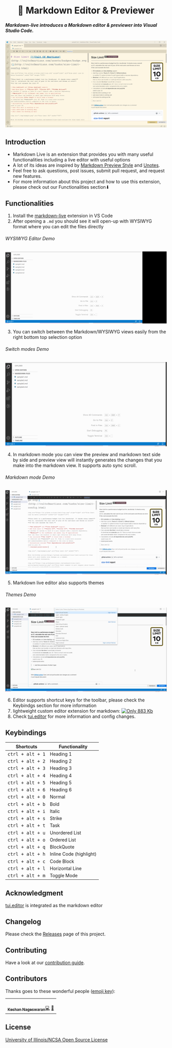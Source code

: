 <h1 align="center">📝 Markdown Editor &amp; Previewer
</h1>

##### Markdown-live introduces a Markdown editor & previewer into Visual Studio Code.

![intro](https://raw.githubusercontent.com/KeshShan/markdown-live/master/assets/markdown-live-intro.PNG)

## Introduction

- Markdown Live is an extension that provides you with many useful functionalities including a live editor with useful options
- A lot of its ideas are inspired by [Markdown Preview Style](https://github.com/mjbvz/vscode-github-markdown-preview-style) and [Unotes](https://github.com/ryanmcalister/unotes).
- Feel free to ask questions, post issues, submit pull request, and request new features.
- For more information about this project and how to use this extension, please check out our Functionalities section⬇︎

## Functionalities

1. Install the [markdown-live](https://marketplace.visualstudio.com/items?itemName=keshan.markdown-live) extension in VS Code
2. After opening a `.md` you should see it will open-up with WYSIWYG format where you can edit the files directly

###### WYSIWYG Editor Demo

<img src="https://raw.githubusercontent.com/KeshShan/markdown-live/master/assets/markdown-live-demo1.gif">

3. You can switch between the Markdown/WYSIWYG views easily from the right bottom top selection option

###### Switch modes Demo

<img src="https://raw.githubusercontent.com/KeshShan/markdown-live/master/assets/markdown-live-demo2.gif">

4. In markdown mode you can view the preview and markdown text side by side and preview view will instantly generates the changes that you make into the markdown view. It supports auto sync scroll.

###### Markdown mode Demo

<img src="https://raw.githubusercontent.com/KeshShan/markdown-live/master/assets/markdown-live-demo3.gif">

5. Markdown live editor also supports themes

###### Themes Demo

<img src="https://raw.githubusercontent.com/KeshShan/markdown-live/master/assets/markdown-live-demo4.gif">

6. Editor supports shortcut keys for the toolbar, please check the Keybindgs section for more information
7. lightweight custom editor extension for markdown: [![Only 883 Kb](https://badge-size.herokuapp.com/keshann93/markdown-live/master/markdown-live-0.0.3.vsix)](https://github.com/keshann93/markdown-live/master/markdown-live-0.0.4.vsix)
8. Check [tui.editor](https://github.com/nhn/tui.editor) for more information and config changes.

## Keybindings

| Shortcuts                 | Functionality           |
| ------------------------- | ----------------------- |
| <kbd>ctrl + alt + 1</kbd> | Heading 1               |
| <kbd>ctrl + alt + 2</kbd> | Heading 2               |
| <kbd>ctrl + alt + 3</kbd> | Heading 3               |
| <kbd>ctrl + alt + 4</kbd> | Heading 4               |
| <kbd>ctrl + alt + 5</kbd> | Heading 5               |
| <kbd>ctrl + alt + 6</kbd> | Heading 6               |
| <kbd>ctrl + alt + 0</kbd> | Normal                  |
| <kbd>ctrl + alt + b</kbd> | Bold                    |
| <kbd>ctrl + alt + i</kbd> | Italic                  |
| <kbd>ctrl + alt + s</kbd> | Strike                  |
| <kbd>ctrl + alt + t</kbd> | Task                    |
| <kbd>ctrl + alt + u</kbd> | Unordered List          |
| <kbd>ctrl + alt + o</kbd> | Ordered List            |
| <kbd>ctrl + alt + q</kbd> | BlockQuote              |
| <kbd>ctrl + alt + h</kbd> | Inline Code (highlight) |
| <kbd>ctrl + alt + c</kbd> | Code Block              |
| <kbd>ctrl + alt + l</kbd> | Horizontal Line         |
| <kbd>ctrl + alt + m</kbd> | Toggle Mode             |

## Acknowledgment

[tui.editor](https://github.com/nhn/tui.editor) is integrated as the markdown editor

## Changelog

Please check the [Releases](./CHANGELOG.md) page of this project.

## Contributing

Have a look at our [contribution guide](./contributing.md).

## Contributors

Thanks goes to these wonderful people ([emoji key](https://allcontributors.org/docs/en/emoji-key)):

<table><tbody><tr><td align="center"><a href="http://keshShan.github.io"><img src="https://avatars3.githubusercontent.com/u/12506034?v=4" width="100px;" alt=""><br>
<sub><b>Keshan Nageswaran</b></sub></a><a href="https://github.com/KeshShan/semantic-live/commits?author=keshshan" title="Code">💻</a> <a href="#design-keshshan" title="Design">🎨</a></td></tr></tbody></table>

## License

[University of Illinois/NCSA Open Source License](LICENSE.md)
